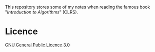 This repository stores some of my notes when reading the famous book "_Introduction to Algorithms_" (CLRS).

# Licence

[GNU General Public Licence 3.0](LICENSE)
